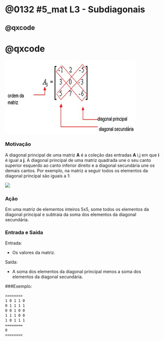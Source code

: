# @0132 #5_mat L3 - Subdiagonais
## @qxcode

# @qxcode

![](capa.jpg)

### Motivação

A diagonal principal de uma matriz **A** é a coleção das entradas **A** i,j em que **i** é igual a **j**. A diagonal principal de uma matriz quadrada une o seu canto superior esquerdo ao canto inferior direito e a diagonal secundária une os demais cantos. Por exemplo, na matriz a seguir todos os elementos da diagonal principal são iguais a 1:

![](https://wikimedia.org/api/rest_v1/media/math/render/svg/03b7d8ebcd29f3c1e9379f6aad400bd89aa8eaa7)

### Ação

Em uma matriz de elementos inteiros 5x5, some todos os elementos da diagonal principal e subtraia da soma dos elementos da diagonal secundária.

### Entrada e Saída

Entrada:

*   Os valores da matriz.

Saída:

*   A soma dos elementos da diagonal principal menos a soma dos elementos da diagonal secundária.

###Exemplo:

```
>>>>>>>>
1 0 1 1 0
0 1 1 1 1
0 0 1 0 0
1 1 1 0 0
1 0 1 1 1
========
0
<<<<<<<<
```

<!---
>>>>>>>> 01
1 0 1 1 0
0 1 1 1 1
0 0 1 0 0
1 1 1 0 0
1 0 1 1 1
========
0
<<<<<<<<

>>>>>>>> 02
1 1 0 0 1
1 1 1 0 0
1 0 0 1 1
0 1 1 1 1
0 0 0 1 1
========
2
<<<<<<<<

>>>>>>>> 03
2 4 6 3 9
      8 7 5 4 1
      5 2 6 1 7
      8 4 3 2 5
      9 7 6 5 3
========
-12
<<<<<<<<
--->